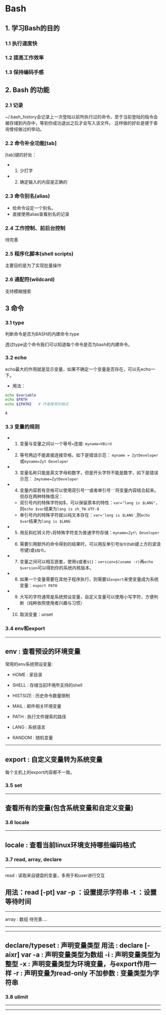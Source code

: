 # Bash

## 1. 学习Bash的目的

### 1.1 执行速度快


### 1.2 提高工作效率


### 1.3 保持编码手感


## 2. Bash 的功能


### 2.1 记录
  ~/.bash_history会记录上一次登陆以前所执行过的命令，至于当前登陆的指令会被存储到内存中，等到你成功退出之后才会写入该文件。
  这样做的好处是便于查询曾经做过的举动。

### 2.2 命令补全功能[tab]
[tab]键的好处：
- 1. 少打字
- 2. 确定输入的内容是正确的


### 2.3 命令别名(alias)
- 给命令设定一个别名。
- 直接使用alias查看别名的记录

### 2.4 工作控制、前后台控制
待完善

### 2.5 程序化脚本(shell scripts)
主要目的是为了实现批量操作

### 2.6 通配符(wildcard)
支持模糊搜索



## 3 命令

### 3.1 type
判断命令是否为BASH的内建命令:type

透过type这个命令我们可以知道每个命令是否为bash的内建命令。


### 3.2 echo
echo最大的作用就是显示变量，如果不确定一个变量是否存在，可以先echo一下。

- 用法：
```bash
echo $variable
echo $PATH
echo ${PATH}   # 作者推荐的格式

A
```


### 3.3 变量的规则
- 1. 变量与变量之间以一个等号`=`连接:
`myname=VBird`

- 2. 等号两边不能直接连接空格，如下是错误示范：
`myname = ZytDeveloper` 或`myname=Zyt Developer`

- 3. 变量名称只能是英文字母和数字，但是开头字符不能是数字，如下是错误示范：
`2myname=ZytDeveloper`

- 4. 变量内容若有空格可以使用双引号`""`或者单引号`''`将变量内容结合起来。但存在两种特殊情况：
    - 双引号内的特殊字符如$，可以保留原本的特性：`var="lang is $LANG"`，则`echo $var`结果为`lang is zh_TW.UTF-8`
    - 单引号内的特殊字符就以纯文本存在：`var='lang is $LANG'`,则`echo $var`结果为`lang is $LANG`
- 5. 用反斜杠转义符`\`将特殊字符变为普通字符存储：`myname=Zyt\ Developer`


- 6. 需要引用额外的命令得到的结果时，可以用反单引号`指令`(tab键上方的波浪号键)或`$指令`。

- 7. 变量之间可以相互嵌套，使用`$`或者`${}`：`version=$(uname -r)`再`echo $version`可以得到你的系统内核版本。

- 8. 如果一个变量需要在其他子程序执行，则需要以`export`来使变量成为系统变量：`export PATH`

- 9. 大写的字符通常是系统预设变量，自定义变量可以使用小写字符，方便判断（纯粹依照使用者兴趣与习惯）

- 10. 取消变量：unset



### 3.4 env和export
----------------------
env : 查看预设的环境变量
----------------------
常用的env系统预设变量:

- HOME : 家目录

- SHELL : 存储当前环境所支持的shell

- HISTSIZE : 历史命令数量限制

- MAIL : 邮件相关环境变量

- PATH : 执行文件搜索的路径

- LANG : 系统语言

- RANDOM : 随机变量  

-------------------------------
export : 自定义变量转为系统变量
-------------------------------
每个主机上的export内容都不一致。

 
### 3.5 set
---------------------------------------
查看所有的变量(包含系统变量和自定义变量)
----------------------------------------



### 3.6 locale
-----------------------------------------
locale : 查看当前linux环境支持哪些编码格式
------------------------------------------

### 3.7 read, array, declare
--------------------------------------
read : 读取来自键盘的变量，多用于和user进行交互

用法：read [-pt] var
-p ：设置提示字符串
-t ：设置等待时间
--------------------------------------


---------------------------------------
array : 数组
待完善....

---------------------------------------

---------------------------------------
declare/typeset : 声明变量类型
用法 : declare [-aixr] var
-a : 声明变量类型为数组
-i : 声明变量类型为整型
-x : 声明变量类型为环境变量，与export作用一样
-r : 声明变量为read-only
不加参数 : 变量类型为字符串
---------------------------------------



### 3.8 ulimit
---------------------------------------

---------------------------------------


